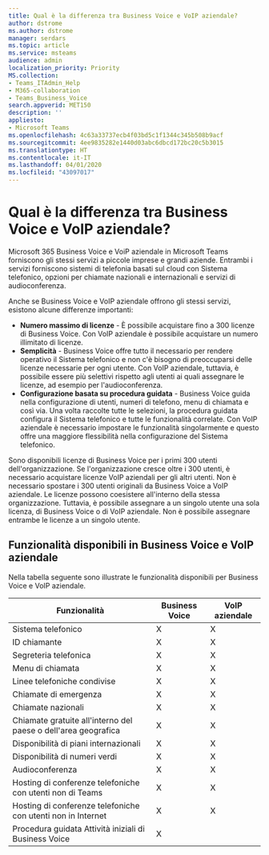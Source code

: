 ```yaml
---
title: Qual è la differenza tra Business Voice e VoIP aziendale?
author: dstrome
ms.author: dstrome
manager: serdars
ms.topic: article
ms.service: msteams
audience: admin
localization_priority: Priority
MS.collection:
- Teams_ITAdmin_Help
- M365-collaboration
- Teams_Business_Voice
search.appverid: MET150
description: ''
appliesto:
- Microsoft Teams
ms.openlocfilehash: 4c63a33737ecb4f03bd5c1f1344c345b508b9acf
ms.sourcegitcommit: 4ee9835282e1440d03abc6dbcd172bc20c5b3015
ms.translationtype: HT
ms.contentlocale: it-IT
ms.lasthandoff: 04/01/2020
ms.locfileid: "43097017"
---
```

# <a name="whats-the-difference-between-business-voice-and-enterprise-voice"></a>Qual è la differenza tra Business Voice e VoIP aziendale?

Microsoft 365 Business Voice e VoiP aziendale in Microsoft Teams forniscono gli stessi servizi a piccole imprese e grandi aziende. Entrambi i servizi forniscono sistemi di telefonia basati sul cloud con Sistema telefonico, opzioni per chiamate nazionali e internazionali e servizi di audioconferenza.

Anche se Business Voice e VoIP aziendale offrono gli stessi servizi, esistono alcune differenze importanti:

- **Numero massimo di licenze** - È possibile acquistare fino a 300 licenze di Business Voice. Con VoIP aziendale è possibile acquistare un numero illimitato di licenze.
- **Semplicità** - Business Voice offre tutto il necessario per rendere operativo il Sistema telefonico e non c'è bisogno di preoccuparsi delle licenze necessarie per ogni utente. Con VoIP aziendale, tuttavia, è possibile essere più selettivi rispetto agli utenti ai quali assegnare le licenze, ad esempio per l'audioconferenza.
- **Configurazione basata su procedura guidata** - Business Voice guida nella configurazione di utenti, numeri di telefono, menu di chiamata e così via. Una volta raccolte tutte le selezioni, la procedura guidata configura il Sistema telefonico e tutte le funzionalità correlate. Con VoIP aziendale è necessario impostare le funzionalità singolarmente e questo offre una maggiore flessibilità nella configurazione del Sistema telefonico.

Sono disponibili licenze di Business Voice per i primi 300 utenti dell'organizzazione. Se l'organizzazione cresce oltre i 300 utenti, è necessario acquistare licenze VoIP aziendali per gli altri utenti. Non è necessario spostare i 300 utenti originali da Business Voice a VoIP aziendale. Le licenze possono coesistere all'interno della stessa organizzazione. Tuttavia, è possibile assegnare a un singolo utente una sola licenza, di Business Voice o di VoIP aziendale. Non è possibile assegnare entrambe le licenze a un singolo utente.

## <a name="features-available-in-business-voice-and-enterprise-voice"></a>Funzionalità disponibili in Business Voice e VoIP aziendale

Nella tabella seguente sono illustrate le funzionalità disponibili per Business Voice e VoIP aziendale.

|  Funzionalità                                                            | Business Voice | VoIP aziendale  |
|----------------------------------------------------------------------|----------------|-------------------|
| Sistema telefonico               | X              | X                 |
| ID chiamante                                                            | X              | X                 |
| Segreteria telefonica                                                           | X              | X                 |
| Menu di chiamata                                                           | X              | X                 |
| Linee telefoniche condivise                                                   | X              | X                 |
| Chiamate di emergenza                                                    | X              | X                 |
| Chiamate nazionali                    | X              | X                 |
| Chiamate gratuite all'interno del paese o dell'area geografica                                  | X              | X                 |
| Disponibilità di piani internazionali                                        | X              | X                 |
| Disponibilità di numeri verdi                                          | X              | X                 |
| Audioconferenza           | X              | X                 |
| Hosting di conferenze telefoniche con utenti non di Teams                           | X              | X                 |
| Hosting di conferenze telefoniche con utenti non in Internet                        | X              | X                 |
| Procedura guidata Attività iniziali di Business Voice  | X              |                   |
